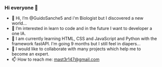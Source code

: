 ### Hi everyone 👋

- 👋 Hi, I’m @GuidoSanche5 and i'm Biologist but I discovered a new world...
- 👀 I’m interested in learn to code and in the future I want to developer a one IA.
- 🌱 I am currently learning HTML, CSS and JavaScript and Python with the framework fastAPI. I'm going 9 months but I still feel in diapers...
- 💞️ I would like to collaborate with many projects which help me to become an expert.
- 📫 How to reach me: mast3r147@gmail.com

<!--
**GuidoSanche5/GuidoSanche5** is a ✨ _special_ ✨ repository because its `README.md` (this file) appears on your GitHub profile.


